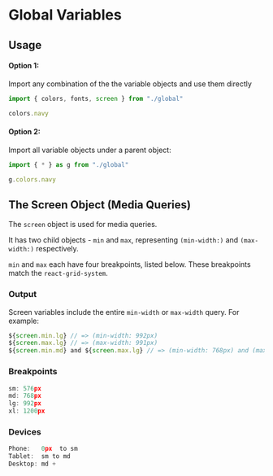 # Global Variables

## Usage

#### Option 1:

Import any combination of the the variable objects and use them directly

```js
import { colors, fonts, screen } from "./global"

colors.navy
```

#### Option 2:

Import all variable objects under a parent object:

```js
import { * } as g from "./global"

g.colors.navy
```

## The Screen Object (Media Queries)

The `screen` object is used for media queries.

It has two child objects - `min` and `max`, representing `(min-width:)` and `(max-width:)` respectively.

`min` and `max` each have four breakpoints, listed below. These breakpoints match the `react-grid-system`.


### Output

Screen variables include the entire `min-width` or `max-width` query. For example:

```jsx
${screen.min.lg} // => (min-width: 992px)
${screen.max.lg} // => (max-width: 991px)
${screen.min.md} and ${screen.max.lg} // => (min-width: 768px) and (max-width: 991px)
```


### Breakpoints
```jsx
sm: 576px
md: 768px
lg: 992px
xl: 1200px
```

### Devices
```jsx
Phone:   0px  to sm
Tablet:  sm to md
Desktop: md +
```
